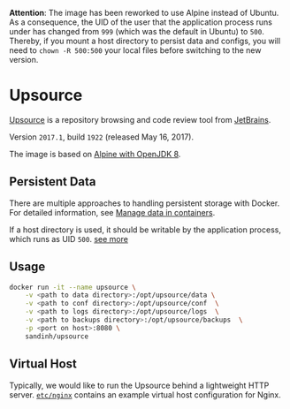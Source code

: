 **Attention**:
The image has been reworked to use Alpine instead of Ubuntu. As a consequence, the UID of the user that the application process runs under has changed from `999` (which was the default in Ubuntu) to `500`. Thereby, if you mount a host directory to persist data and configs, you will need to `chown -R 500:500` your local files before switching to the new version.

# Upsource
[Upsource](https://jetbrains.com/upsource/) is a repository browsing and code review tool from [JetBrains](https://jetbrains.com/).

Version `2017.1`, build `1922` (released May 16, 2017).

The image is based on [Alpine with OpenJDK 8](https://hub.docker.com/r/azul/zulu-openjdk-alpine/).

## Persistent Data

There are multiple approaches to handling persistent storage with Docker. For detailed information, see [Manage data in containers](https://docs.docker.com/engine/tutorials/dockervolumes/).

If a host directory is used, it should be writable by the application process, which runs as UID `500`.
[see more](https://www.jetbrains.com/help/upsource/docker-installation.html)
## Usage

```bash
docker run -it --name upsource \
    -v <path to data directory>:/opt/upsource/data \
    -v <path to conf directory>:/opt/upsource/conf  \
    -v <path to logs directory>:/opt/upsource/logs  \
    -v <path to backups directory>:/opt/upsource/backups  \
    -p <port on host>:8080 \
    sandinh/upsource
```

## Virtual Host
Typically, we would like to run the Upsource behind a lightweight HTTP server. [`etc/nginx`]() contains an example virtual host configuration for Nginx.
